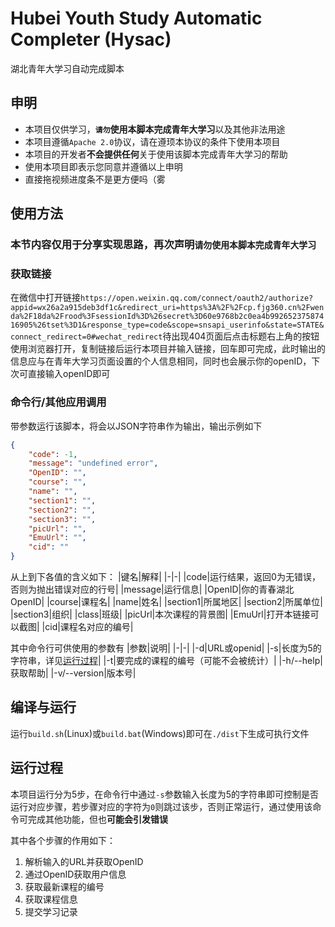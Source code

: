 # Hubei Youth Study Automatic Completer (Hysac)
湖北青年大学习自动完成脚本
## 申明
- 本项目仅供学习，**`请勿`使用本脚本完成青年大学习**以及其他非法用途
- 本项目遵循`Apache 2.0`协议，请在遵顼本协议的条件下使用本项目
- 本项目的开发者**不会提供任何**关于使用该脚本完成青年大学习的帮助
- 使用本项目即表示您同意并遵循以上申明
- 直接拖视频进度条不是更方便吗（雾
## 使用方法
### **本节内容仅用于分享实现思路，再次声明`请勿使用本脚本完成青年大学习`**
### 获取链接
在微信中打开链接`https://open.weixin.qq.com/connect/oauth2/authorize?appid=wx26a2a915deb3df1c&redirect_uri=https%3A%2F%2Fcp.fjg360.cn%2Fwenda%2F18da%2Frood%3FsessionId%3D%26secret%3D60e9768b2c0ea4b99265237587416905%26tset%3D1&response_type=code&scope=snsapi_userinfo&state=STATE&connect_redirect=0#wechat_redirect`待出现404页面后点击标题右上角的按钮使用浏览器打开，复制链接后运行本项目并输入链接，回车即可完成，此时输出的信息应与在青年大学习页面设置的个人信息相同，同时也会展示你的openID，下次可直接输入openID即可
### 命令行/其他应用调用
带参数运行该脚本，将会以JSON字符串作为输出，输出示例如下
```JSON
{
    "code": -1, 
    "message": "undefined error", 
    "OpenID": "", 
    "course": "", 
    "name": "", 
    "section1": "", 
    "section2": "", 
    "section3": "", 
    "picUrl": "", 
    "EmuUrl": "", 
    "cid": ""
}
```
从上到下各值的含义如下：
|键名|解释|
|-|-|
|code|运行结果，返回0为无错误，否则为抛出错误对应的行号|
|message|运行信息|
|OpenID|你的青春湖北OpenID|
|course|课程名| 
|name|姓名|
|section1|所属地区|
|section2|所属单位|
|section3|组织|
|class|班级|
|picUrl|本次课程的背景图|
|EmuUrl|打开本链接可以截图|
|cid|课程名对应的编号|

其中命令行可供使用的参数有
|参数|说明|
|-|-|
|-d|URL或openid|
|-s|长度为5的字符串，详见[运行过程](#运行过程)|
|-t|要完成的课程的编号（可能不会被统计）|
|-h/--help|获取帮助|
|-v/--version|版本号|
## 编译与运行
运行`build.sh`(Linux)或`build.bat`(Windows)即可在`./dist`下生成可执行文件
## 运行过程
本项目运行分为5步，在命令行中通过`-s`参数输入长度为5的字符串即可控制是否运行对应步骤，若步骤对应的字符为`0`则跳过该步，否则正常运行，通过使用该命令可完成其他功能，但也**可能会引发错误**

其中各个步骤的作用如下：
1. 解析输入的URL并获取OpenID
2. 通过OpenID获取用户信息
3. 获取最新课程的编号
4. 获取课程信息
5. 提交学习记录


